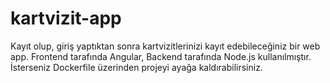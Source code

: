 # kartvizit-app
Kayıt olup, giriş yaptıktan sonra kartvizitlerinizi kayıt edebileceğiniz bir web app. Frontend tarafında Angular, Backend tarafında Node.js kullanılmıştır. İsterseniz Dockerfile üzerinden projeyi ayağa kaldırabilirsiniz.
